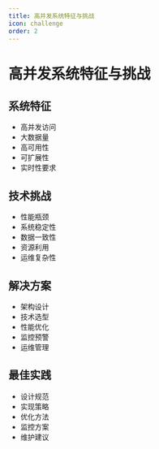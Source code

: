 ```yaml
---
title: 高并发系统特征与挑战
icon: challenge
order: 2
---
```


# 高并发系统特征与挑战

## 系统特征
- 高并发访问
- 大数据量
- 高可用性
- 可扩展性
- 实时性要求

## 技术挑战
- 性能瓶颈
- 系统稳定性
- 数据一致性
- 资源利用
- 运维复杂性

## 解决方案
- 架构设计
- 技术选型
- 性能优化
- 监控预警
- 运维管理

## 最佳实践
- 设计规范
- 实现策略
- 优化方法
- 监控方案
- 维护建议

